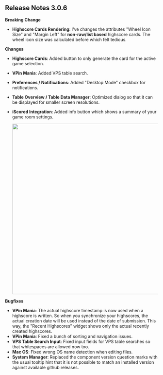 ## Release Notes 3.0.6

**Breaking Change**
- **Highscore Cards Rendering**: I've changes the attributes "Wheel Icon Size" and "Margin Left" for **non-raw/list based** highscore cards. The wheel icon size was calculated before which felt tedious.

**Changes**
- **Highscore Cards**: Added button to only generate the card for the active game selection.
- **VPin Mania**: Added VPS table search.
- **Preferences / Notifications**: Added "Desktop Mode" checkbox for notifications.
- **Table Overview / Table Data Manager**: Optimized dialog so that it can be displayed for smaller screen resolutions.
- **iScored Integration**: Added info button which shows a summary of your game room settings.

  <img src="https://raw.githubusercontent.com/syd711/vpin-studio/main/documentation/mania/gameroom-info.png" width="560" />


**Bugfixes**

- **VPin Mania**: The actual highscore timestamp is now used when a highscore is written. So when you synchronize your highscores, the actual creation date will be used instead of the date of submission. This way, the "Recent Highscores" widget shows only the actual recently created highscores.
- **VPin Mania**: Fixed a bunch of sorting and navigation issues.
- **VPS Table Search Input**: Fixed input fields for VPS table searches so that whitespaces are allowed now too.
- **Mac OS**: Fixed wrong OS name detection when editing files.
- **System Manager**: Replaced the component version question marks with the usual tooltip hint that it is not possible to match an installed version against available github releases.
